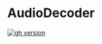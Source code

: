 # AudioDecoder
[![gh version](https://badge.fury.io/gh/TraGicCode.svg)](http://badge.fury.io/gh/TraGicCode)
